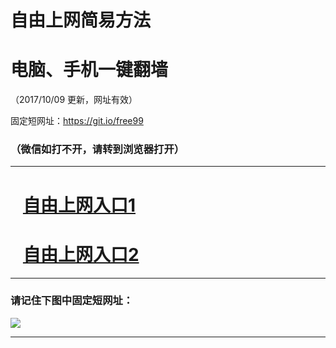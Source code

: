 ﻿# 自由上网简易方法

# 电脑、手机一键翻墙

（2017/10/09 更新，网址有效）

固定短网址：https://git.io/free99

### （微信如打不开，请转到浏览器打开）


***





# &nbsp;&nbsp; <a href="http://ft697531401.fwq-tz-1001.info/fwqtz01.html?t=100900110853 " target="_blank">自由上网入口1</a>
# &nbsp;&nbsp; <a href="http://ft3210913933.fwq-tz-1002.info/fwqtz02.html?t=100900114826 " target="_blank">自由上网入口2</a>
***

### 请记住下图中固定短网址：

<img src="https://s3-us-west-2.amazonaws.com/fwq-1001/yjfq-20170905okok.png" /> 


***

